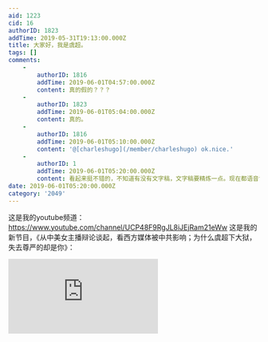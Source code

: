 ```yaml
---
aid: 1223
cid: 16
authorID: 1823
addTime: 2019-05-31T19:13:00.000Z
title: 大家好，我是虞超。
tags: []
comments:
    -
        authorID: 1816
        addTime: 2019-06-01T04:57:00.000Z
        content: 真的假的？？？
    -
        authorID: 1823
        addTime: 2019-06-01T05:04:00.000Z
        content: 真的。
    -
        authorID: 1816
        addTime: 2019-06-01T05:10:00.000Z
        content: '@[charleshugo](/member/charleshugo) ok.nice.'
    -
        authorID: 1
        addTime: 2019-06-01T05:20:00.000Z
        content: 看起来挺不错的，不知道有没有文字稿，文字稿要精炼一点。现在都语音识别了，文字稿应该也不难。
date: 2019-06-01T05:20:00.000Z
category: '2049'
---
```


这是我的youtube频道： https://www.youtube.com/channel/UCP48F9RgJL8iJEjRam21eWw 这是我的新节目，《从中美女主播辩论谈起，看西方媒体被中共影响；为什么虞超下大狱，失去尊严的却是你》：

<div class="videowrapper"><iframe src="https://www.youtube.com/embed/YEFlhQWascA" frameborder="0" allow="accelerometer; autoplay; encrypted-media; gyroscope; picture-in-picture" allowfullscreen=""></iframe></div>

